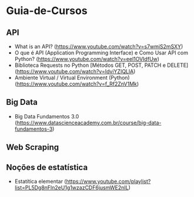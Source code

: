 # Guia-de-Cursos

## API
- What is an API? (https://www.youtube.com/watch?v=s7wmiS2mSXY)
- O que é API (Application Programming Interface) e Como Usar API com Python? (https://www.youtube.com/watch?v=eel1OVIdfUw)
- Biblioteca Requests no Python [Métodos GET, POST, PATCH e DELETE] (https://www.youtube.com/watch?v=IdviYZIQLlA)
- Ambiente Virtual / Virtual Environment (Python) (https://www.youtube.com/watch?v=f_Rf2ZnV1Mk)

## Big Data
- Big Data Fundamentos 3.0 (https://www.datascienceacademy.com.br/course/big-data-fundamentos-3)

## Web Scraping


## Noções de estatística
- Estatítica elementar (https://www.youtube.com/playlist?list=PL5Dg8nFln2eU1g1wzazCDF6jusmWE2nIL)
